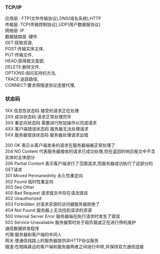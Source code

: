 ### TCP/IP
应用层 : FTP(文件传输协议),DNS(域名系统),HTTP      
传输层 :TCP(传输控制协议),UDP(用户数据报协议)    
网络层 :IP  
数据链路层 :硬件  
GET:获取资源,  
POST:传输实体主体,  
PUT:传输文件,  
HEAD:获得报文首部,  
DELETE:删除文件,  
OPTIONS:询问支持的方法,  
TRACE:追踪路径,  
CONNECT:要求用隧道协议连接代理,  
### 状态码
1XX 信息性状态码    接受的请求正在处理  
2XX 成功状态码  请求正常处理完毕  
3XX 重定向状态码    需要进行附加操作以完成请求  
4XX 客户端错误状态码    服务器无法处理请求  
5XX 服务器错误状态码    服务器处理请求出错  


200 OK 表示从客户端发来的请求在服务器端被正常处理了  
204 NO Content 代表服务器接收的请求已成功处理,但在返回的响应报文中不含实体的主体部分  
206 Partial Content 表示客户端进行了范围请求,而服务器成功执行了这部分的GET请求  
301 Moved Permanedntly 永久性重定向  
302 Found 临时性重定向  
303 See Other  
400 Bad Request 请求报文中存在语法错误  
402 Unauthorized  
403 Forbidden 对请求资源的访问被服务器拒绝了  
404 Not Found 服务器上无法找到请求的资源  
500 Internal Server Error 服务器端在执行请求时发生了错误  
503 Service Unavailable 服务器暂时处于超负载或正在进行停机维护  
通信数据转发程序  
代理:服务器和客户端的中间人  
网关:使通信线路上的服务器提供非HTTP协议服务  
隧道:在相隔甚远的客户端和服务器两者之间进行中转,并保持双方通信连接  



























